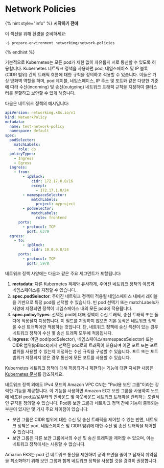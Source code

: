 # Network Policies

{% hint style="info" %}
**시작하기 전에**&#x20;

이 섹션을 위해 환경을 준비하세요:

```
~$ prepare-environment networking/network-policies
```
{% endhint %}



기본적으로 Kubernetes는 모든 pod가 제한 없이 자유롭게 서로 통신할 수 있도록 허용합니다. Kubernetes 네트워크 정책을 사용하면 pod, 네임스페이스 및 IP 블록(CIDR 범위) 간의 트래픽 흐름에 대한 규칙을 정의하고 적용할 수 있습니다. 이들은 가상 방화벽 역할을 하며, pod 레이블, 네임스페이스, IP 주소 및 포트와 같은 다양한 기준에 따라 수신(incoming) 및 송신(outgoing) 네트워크 트래픽 규칙을 지정하여 클러스터를 분할하고 보안할 수 있게 해줍니다.

다음은 네트워크 정책의 예시입니다:

```yaml
apiVersion: networking.k8s.io/v1
kind: NetworkPolicy
metadata:
  name: test-network-policy
  namespace: default
spec:
  podSelector:
    matchLabels:
      role: db
  policyTypes:
    - Ingress
    - Egress
  ingress:
    - from:
        - ipBlock:
            cidr: 172.17.0.0/16
            except:
              - 172.17.1.0/24
        - namespaceSelector:
            matchLabels:
              project: myproject
        - podSelector:
            matchLabels:
              role: frontend
      ports:
        - protocol: TCP
          port: 6379
  egress:
    - to:
        - ipBlock:
            cidr: 10.0.0.0/24
      ports:
        - protocol: TCP
          port: 5978
```

네트워크 정책 사양에는 다음과 같은 주요 세그먼트가 포함됩니다:

1. **metadata**: 다른 Kubernetes 객체와 유사하게, 주어진 네트워크 정책의 이름과 네임스페이스를 지정할 수 있습니다.
2. **spec.podSelector**: 주어진 네트워크 정책이 적용될 네임스페이스 내에서 레이블을 기반으로 특정 pod를 선택할 수 있습니다. 빈 pod 선택기 또는 matchLabels가 사양에 지정되면 정책이 네임스페이스 내의 모든 pod에 적용됩니다.
3. **spec.policyTypes**: 선택된 pod에 대해 정책이 수신 트래픽, 송신 트래픽 또는 둘 다에 적용될지 지정합니다. 이 필드를 지정하지 않으면 기본 동작은 네트워크 정책을 수신 트래픽에만 적용하는 것입니다. 단, 네트워크 정책에 송신 섹션이 있는 경우 네트워크 정책이 수신 및 송신 트래픽 모두에 적용됩니다.
4. **ingress**: 어떤 pod(podSelector), 네임스페이스(namespaceSelector) 또는 CIDR 범위(ipBlock)에서 선택된 pod로의 트래픽이 허용되며 어떤 포트 또는 포트 범위를 사용할 수 있는지 지정하는 수신 규칙을 구성할 수 있습니다. 포트 또는 포트 범위가 지정되지 않은 경우 통신에 모든 포트를 사용할 수 있습니다.

Kubernetes 네트워크 정책에 대해 허용되거나 제한되는 기능에 대한 자세한 내용은 [Kubernetes 문서](https://kubernetes.io/docs/concepts/services-networking/network-policies/)를 참조하세요.

네트워크 정책 외에도 IPv4 모드의 Amazon VPC CNI는 "Pod용 보안 그룹"이라는 강력한 기능을 제공합니다. 이 기능을 사용하면 Amazon EC2 보안 그룹을 사용하여 노드에 배포된 pod로/로부터의 인바운드 및 아웃바운드 네트워크 트래픽을 관리하는 포괄적인 규칙을 정의할 수 있습니다. Pod용 보안 그룹과 네트워크 정책 간에 기능이 중복되는 부분이 있지만 몇 가지 주요 차이점이 있습니다:

* 보안 그룹은 CIDR 범위에 대한 수신 및 송신 트래픽을 제어할 수 있는 반면, 네트워크 정책은 pod, 네임스페이스 및 CIDR 범위에 대한 수신 및 송신 트래픽을 제어할 수 있습니다.
* 보안 그룹은 다른 보안 그룹에서의 수신 및 송신 트래픽을 제어할 수 있으며, 이는 네트워크 정책에서는 사용할 수 없습니다.

Amazon EKS는 pod 간 네트워크 통신을 제한하여 공격 표면을 줄이고 잠재적 취약점을 최소화하기 위해 보안 그룹과 함께 네트워크 정책을 사용할 것을 강력히 권장합니다.
